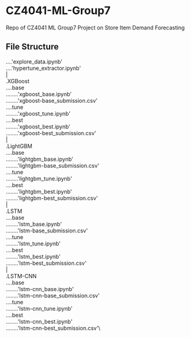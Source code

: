 # CZ4041-ML-Group7
Repo of CZ4041 ML Group7 Project on Store Item Demand Forecasting

## File Structure
....'explore_data.ipynb'\
....'hypertune_extractor.ipynb'\
|\
.XGBoost\
....base\
........'xgboost_base.ipynb'\
........'xgboost-base_submission.csv'\
....tune\
........'xgboost_tune.ipynb'\
....best\
........'xgboost_best.ipynb'\
........'xgboost-best_submission.csv'\
|\
.LightGBM\
....base\
........'lightgbm_base.ipynb'\
........'lightgbm-base_submission.csv'\
....tune\
........'lightgbm_tune.ipynb'\
....best\
........'lightgbm_best.ipynb'\
........'lightgbm-best_submission.csv'\
|\
.LSTM\
....base\
........'lstm_base.ipynb'\
........'lstm-base_submission.csv'\
....tune\
........'lstm_tune.ipynb'\
....best\
........'lstm_best.ipynb'\
........'lstm-best_submission.csv'\
|\
.LSTM-CNN\
....base\
........'lstm-cnn_base.ipynb'\
........'lstm-cnn-base_submission.csv'\
....tune\
........'lstm-cnn_tune.ipynb'\
....best\
........'lstm-cnn_best.ipynb'\
........'lstm-cnn-best_submission.csv'\


